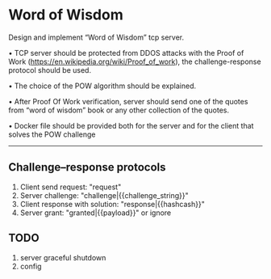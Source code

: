 # Word of Wisdom

Design and implement “Word of Wisdom” tcp server.

• TCP server should be protected from DDOS attacks with the Proof of Work (https://en.wikipedia.org/wiki/Proof_of_work), the challenge-response protocol should be used.

• The choice of the POW algorithm should be explained.

• After Proof Of Work verification, server should send one of the quotes from “word of wisdom” book or any other collection of the quotes.

• Docker file should be provided both for the server and for the client that solves the POW challenge

---
## Challenge–response protocols

1. Client send request: "request"
2. Server challenge: "challenge|{{challenge_string}}"
3. Client response with solution: "response|{{hashcash}}"
4. Server grant: "granted|{{payload}}"
or ignore

## TODO
1. server graceful shutdown
2. config